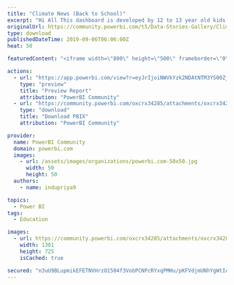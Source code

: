 ```yaml
---
title: "Climate News (Back to School)"
excerpt: "Hi All This dashboard is developed by 12 to 13 year old kids whose names are as below: Harshavardhan Tammina (12 years) Lineysha Dutt (12 years)"
originalUrl: https://community.powerbi.com/t5/Data-Stories-Gallery/Climate-News-Back-to-School/m-p/785721
type: download
publishedDateTime: 2019-09-06T06:06:00Z
heat: 50

featuredContent: "<iframe width=\"800\" height=\"500\" frameborder=\"0\" src=\"https://app.powerbi.com/view?r=eyJrIjoiNWVkYzk2NDAtNTM3YS00Zjg3LWI4M2YtODIyNGJjZGQ3MTBlIiwidCI6IjY2NzI4MWJkLTM3MTYtNGNiNS05Yzg2LTYzMjZkOWEzODVlNCJ9\"></iframe>"

actions:
  - url: "https://app.powerbi.com/view?r=eyJrIjoiNWVkYzk2NDAtNTM3YS00Zjg3LWI4M2YtODIyNGJjZGQ3MTBlIiwidCI6IjY2NzI4MWJkLTM3MTYtNGNiNS05Yzg2LTYzMjZkOWEzODVlNCJ9"
    type: "preview"
    title: "Preview Report"
    attribution: "PowerBI Community"
  - url: "https://community.powerbi.com/oxcrx34285/attachments/oxcrx34285/DataStoriesGallery/2937/2/Climate%20Changes.pbix"
    type: "download"
    title: "Download PBIX"
    attribution: "PowerBI Community"

provider:
  name: PowerBI Community
  domain: powerbi.com
  images:
    - url: /assets/images/organizations/powerbi.com-50x50.jpg
      width: 50
      height: 50
  authors:
    - name: indupriya9

topics:
  - Power BI
tags:
  - Education

images:
  - url: https://community.powerbi.com/oxcrx34285/attachments/oxcrx34285/DataStoriesGallery/2937/1/climate%20change.PNG
    width: 1301
    height: 725
    isCached: true

secured: "n3uU9BLupmikEFETNVHrzO1504f3VobPCNPcRYxqPMHu/pKFVdjmUNhYgWtIek9PTKosbbTCorjJO/L9rCFLgb76gYRMJs1WDHepmALot4TlItd0JHEyyuBOb1qBDY/J/qEPrq15gRCm/UWfwR6o+aJ53krVWrl0YVvK09s3EC3TEmaxkWzhVPsfo4DcAP+MbOgY/67XUjywIo/CaC6aYP4+Rs7GkwvAHEI8xNCokDG3Fm3ABlu+/jcO/j5y1L1sdNQV/SXGjqXC1JLnSGrsdtt6wqo3KUGlexSQdVIMNI5EWj3GOygVtLC+gbrMtYlbmoJTq7gpFahp08l4MvAH0jz1nLqkzjm9RuikIYnSGXuju8KsikMylLXcerTqJM++2Mkwpn2BLcom6jh08ZmrnA==;H4R16mFZmuNgSSh6yg3rKQ=="
---
```


